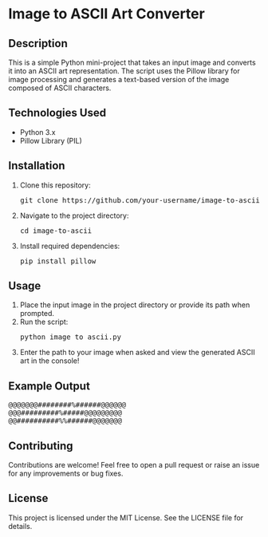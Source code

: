 <!DOCTYPE html>
<html>
<body>

<h1>Image to ASCII Art Converter</h1>

<h2>Description</h2>
<p>This is a simple Python mini-project that takes an input image and converts it into an ASCII art representation. The script uses the Pillow library for image processing and generates a text-based version of the image composed of ASCII characters.</p>

<h2>Technologies Used</h2>
<ul>
  <li>Python 3.x</li>
  <li>Pillow Library (PIL)</li>
</ul>

<h2>Installation</h2>
<ol>
  <li>Clone this repository:
    <pre>git clone https://github.com/your-username/image-to-ascii.git</pre>
  </li>
  <li>Navigate to the project directory:
    <pre>cd image-to-ascii</pre>
  </li>
  <li>Install required dependencies:
    <pre>pip install pillow</pre>
  </li>
</ol>

<h2>Usage</h2>
<ol>
  <li>Place the input image in the project directory or provide its path when prompted.</li>
  <li>Run the script:
    <pre>python image_to_ascii.py</pre>
  </li>
  <li>Enter the path to your image when asked and view the generated ASCII art in the console!</li>
</ol>

<h2>Example Output</h2>
<pre>
@@@@@@@########%######@@@@@@
@@@#########%#####@@@@@@@@@
@@##########%%######@@@@@@@
</pre>

<h2>Contributing</h2>
<p>Contributions are welcome! Feel free to open a pull request or raise an issue for any improvements or bug fixes.</p>

<h2>License</h2>
<p>This project is licensed under the MIT License. See the LICENSE file for details.</p>

</body>
</html>

